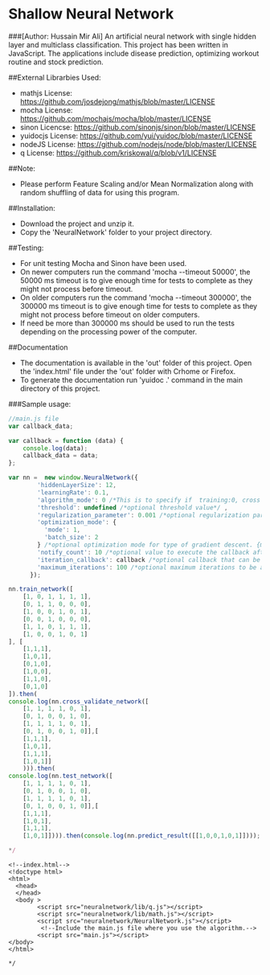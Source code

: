 # Shallow Neural Network 
###[Author: Hussain Mir Ali]
An artificial neural network with single hidden layer and multiclass classification. This project has been written in JavaScript. The applications include disease prediction, optimizing workout routine and stock prediction. 

##External Librarbies Used:
* mathjs License: https://github.com/josdejong/mathjs/blob/master/LICENSE
* mocha License: https://github.com/mochajs/mocha/blob/master/LICENSE
* sinon Licencse: https://github.com/sinonjs/sinon/blob/master/LICENSE
* yuidocjs License: https://github.com/yui/yuidoc/blob/master/LICENSE
* nodeJS License: https://github.com/nodejs/node/blob/master/LICENSE
* q License: https://github.com/kriskowal/q/blob/v1/LICENSE

##Note: 
* Please perform Feature Scaling and/or Mean Normalization along with random shuffling of data for using this program.

##Installation:
*  Download the project and unzip it.
*  Copy the 'NeuralNetwork' folder to your project directory.


##Testing:
* For unit testing Mocha and Sinon have been used. 
* On newer computers run the command 'mocha --timeout 50000', the 50000 ms timeout is to give enough time for tests to complete as they might not process before timeout. 
* On older computers run the command 'mocha --timeout 300000', the 300000 ms timeout is to give enough time for tests to complete as they might not process before timeout on older computers. 
* If need be more than 300000 ms should be used to run the tests depending on the processing power of the computer. 

##Documentation
*  The documentation is available in the 'out' folder of this project. Open the 'index.html' file under the 'out' folder with Crhome or Firefox.
*  To generate the documentation run 'yuidoc .' command in the main directory of this project.

###Sample usage:

```javascript
//main.js file
var callback_data;

var callback = function (data) {
    console.log(data);
    callback_data = data;
};

var nn =  new window.NeuralNetwork({
        'hiddenLayerSize': 12,
        'learningRate': 0.1,
        'algorithm_mode': 0 /*This is to specify if  training:0, cross validating:1 or testing:2 data.*/ ,
        'threshold': undefined /*optional threshold value*/ ,
        'regularization_parameter': 0.001 /*optional regularization parameter to prevent overfitting*/ ,
        'optimization_mode': {
          'mode': 1,
          'batch_size': 2
        } /*optional optimization mode for type of gradient descent. {mode:1, 'batch_size': <your size>} for mini-batch and {mode: 0} for batch.*/ ,
        'notify_count': 10 /*optional value to execute the callback after every x number of iterations*/ ,
        'iteration_callback': callback /*optional callback that can be used for getting cost and iteration value on every notify count.*/ ,
        'maximum_iterations': 100 /*optional maximum iterations to be allowed*/
      });

nn.train_network([
    [1, 0, 1, 1, 1, 1],
    [0, 1, 1, 0, 0, 0],
    [1, 0, 0, 1, 0, 1],
    [0, 0, 1, 0, 0, 0],
    [1, 1, 0, 1, 1, 1],
    [1, 0, 0, 1, 0, 1]
], [
    [1,1,1],
    [1,0,1],
    [0,1,0],
    [1,0,0],
    [1,1,0],
    [0,1,0]
]).then(
console.log(nn.cross_validate_network([   
    [1, 1, 1, 1, 0, 1],
    [0, 1, 0, 0, 1, 0],
    [1, 1, 1, 1, 0, 1],
    [0, 1, 0, 0, 1, 0]],[
    [1,1,1],
    [1,0,1],
    [1,1,1],
    [1,0,1]]
    ))).then(
console.log(nn.test_network([
    [1, 1, 1, 1, 0, 1],
    [0, 1, 0, 0, 1, 0],
    [1, 1, 1, 1, 0, 1],
    [0, 1, 0, 0, 1, 0]],[
    [1,1,1],
    [1,0,1],
    [1,1,1],
    [1,0,1]]))).then(console.log(nn.predict_result([[1,0,0,1,0,1]])));  

*/
```
```
<!--index.html-->
<!doctype html>
<html>
  <head>
  </head>
  <body >
        <script src="neuralnetwork/lib/q.js"></script>
        <script src="neuralnetwork/lib/math.js"></script>
        <script src="neuralnetwork/NeuralNetwork.js"></script>
         <!--Include the main.js file where you use the algorithm.-->
        <script src="main.js"></script>
</body>
</html>

*/
```